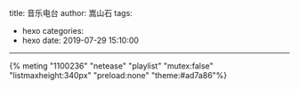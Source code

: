 title: 音乐电台
author: 嵩山石
tags:
  - hexo
categories:
  - hexo
date: 2019-07-29 15:10:00
---
{% meting "1100236" "netease" "playlist" "mutex:false" "listmaxheight:340px" "preload:none" "theme:#ad7a86"%}